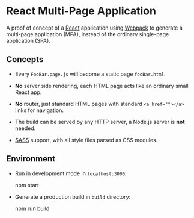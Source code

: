# React Multi-Page Application

A proof of concept of a [React](https://reactjs.org/) application using [Webpack](https://webpack.js.org/) to generate a multi-page application (MPA), instead of the ordinary single-page application (SPA).

## Concepts

* Every `FooBar.page.js` will become a static page `fooBar.html`.

* **No** server side rendering, each HTML page acts like an ordinary small React app.

* **No** router, just standard HTML pages with standard `<a href=""></a>` links for navigation.

* The build can be served by any HTTP server, a Node.js server is **not** needed.

* [SASS](https://sass-lang.com) support, with all style files parsed as CSS modules.

## Environment

* Run in development mode in `localhost:3000`:

    npm start

* Generate a production build in `build` directory:

    npm run build